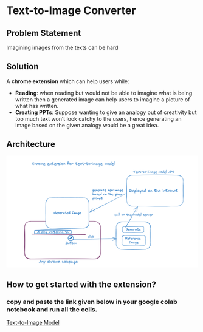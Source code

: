 # Text-to-Image Converter
## Problem Statement
Imagining images from the texts can be hard

## Solution
A **chrome extension** which can help users while: 
- **Reading**: when reading but would not be able to imagine what is being written then a generated image can help users to imagine a picture of what has written.
- **Creating PPTs**: Suppose wanting to give an analogy out of creativity but too much text won’t look catchy to the users, hence generating an image based on the given analogy would be a great idea.

## Architecture 
![Chrome-extension-architecture](images/architecture.png)

## How to get started with the extension?
### copy and paste the link given below in your google colab notebook and run all the cells.
[Text-to-Image Model](https://colab.research.google.com/drive/1c5HfV2fZFTuelAQD53QHhkOPJbypK0ct?usp=sharing)
